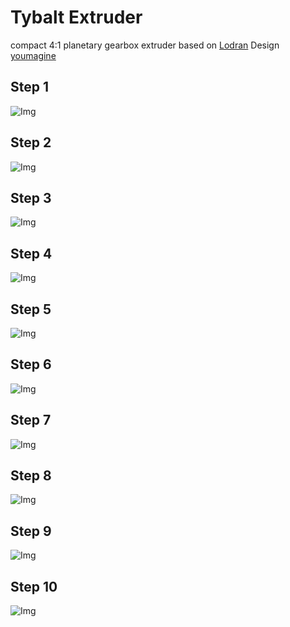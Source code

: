 # Tybalt Extruder
compact 4:1 planetary gearbox extruder 
based on [Lodran](https://github.com/Lodran/planetary-gearbox-extruder) Design [youmagine](https://www.youmagine.com/designs/planetary-gearbox-extruder)
## Step 1
![Img](/docs/extr_assembly_01.png)

## Step 2
![Img](/docs/extr_assembly_02.png)

## Step 3
![Img](/docs/extr_assembly_03.png)

## Step 4
![Img](/docs/extr_assembly_04.png)

## Step 5
![Img](/docs/extr_assembly_05.png)

## Step 6
![Img](/docs/extr_assembly_06.png)

## Step 7
![Img](/docs/extr_assembly_07.png)

## Step 8
![Img](/docs/extr_assembly_08.png)

## Step 9
![Img](/docs/extr_assembly_09.png)

## Step 10
![Img](/docs/extr_assembly_10.png)

